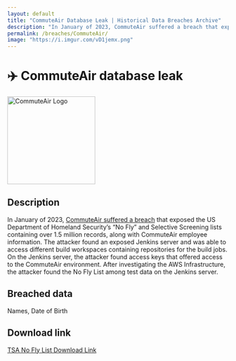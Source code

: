 ```yaml
---
layout: default
title: "CommuteAir Database Leak | Historical Data Breaches Archive"
description: "In January of 2023, CommuteAir suffered a breach that exposed the US Department of Homeland Security’s No Fly and Selective Screening lists containing over 1.5 million records, along with CommuteAir employee information."
permalink: /breaches/CommuteAir/
image: "https://i.imgur.com/vD1jemx.png"
---
```


# ✈️ CommuteAir database leak

<img src="https://i.imgur.com/vD1jemx.png" alt="CommuteAir Logo" width="200" height="200">

## Description

In January of 2023, <a href="https://maia.crimew.gay/posts/how-to-hack-an-airline/">CommuteAir suffered a breach</a> that exposed the US Department of Homeland Security’s “No Fly” and Selective Screening lists containing over 1.5 million records, along with CommuteAir employee information. The attacker found an exposed Jenkins server and was able to access different build workspaces containing repositories for the build jobs. On the Jenkins server, the attacker found access keys that offered access to the CommuteAir environment. After investigating the AWS Infrastructure, the attacker found the No Fly List among test data on the Jenkins server.

## Breached data

Names, Date of Birth

## Download link

[TSA No Fly List Download Link](https://bin.0xfc.de/?192102f4f27d09bb#6iXf11M6mYuLDV1xBLRBfEmKCpfuwNegSnCvNRSmgkVy)
